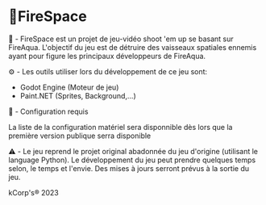 # :rocket:FireSpace

:rocket: - FireSpace est un projet de jeu-vidéo shoot 'em up se basant sur FireAqua. L'objectif du jeu est de détruire des vaisseaux spatiales ennemis ayant pour figure les principaux développeurs de FireAqua. 

:gear: - Les outils utiliser lors du développement de ce jeu sont:

- Godot Engine (Moteur de jeu)
- Paint.NET (Sprites, Background,...)

:wrench: - Configuration requis

La liste de la configuration matériel sera disponnible dès lors que la première version publique serra disponible 


:warning: - Le jeu reprend le projet original abadonnée du jeu d'origine (utilisant le language Python). Le développement du jeu peut prendre quelques temps selon, le temps et l'envie. Des mises à jours serront prévus à la sortie du jeu. 

kCorp's® 2023
